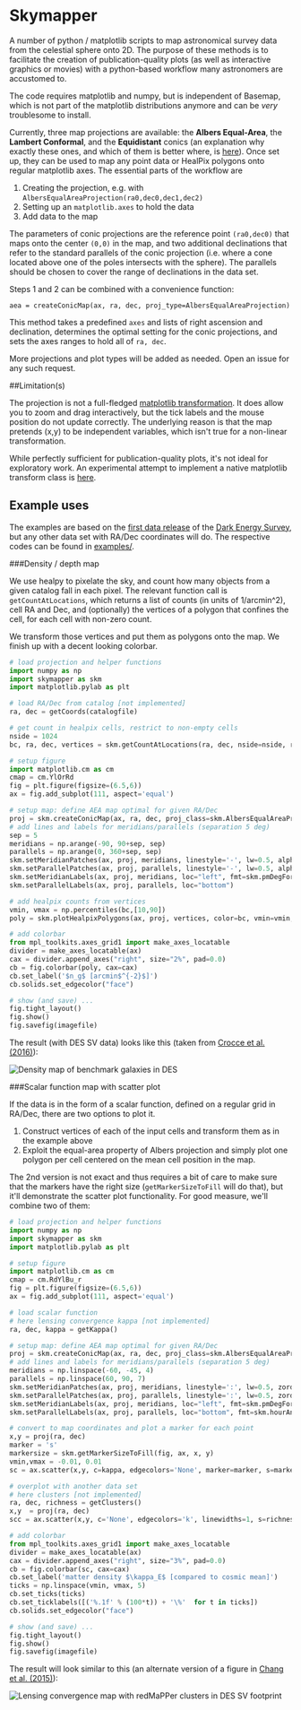 # Skymapper

A number of python / matplotlib scripts to map astronomical survey data from the celestial sphere onto 2D. The purpose of these methods is to facilitate the creation of publication-quality plots (as well as interactive graphics or movies) with a python-based workflow many astronomers are accustomed to.

The code requires matplotlib and numpy, but is independent of Basemap, which is not part of the matplotlib distributions anymore and can be *very* troublesome to install.

Currently, three map projections are available: the **Albers Equal-Area**, the **Lambert Conformal**, and the **Equidistant** conics (an explanation why exactly these ones, and which of them is better where, is [here](http://pmelchior.net/blog/map-projections-for-surveys.html)). Once set up, they can be used to map any point data or HealPix polygons onto regular matplotlib axes. The essential parts of the workflow are

1. Creating the projection, e.g. with `AlbersEqualAreaProjection(ra0,dec0,dec1,dec2)`
2. Setting up an  `matplotlib.axes` to hold the data
3. Add data to the map

The parameters of conic projections are the reference point `(ra0,dec0)` that maps onto the center `(0,0)` in the map, and two additional declinations that refer to the standard parallels of the conic projection (i.e. where a cone located above one of the poles intersects with the sphere). The parallels should be chosen to cover the range of declinations in the data set.

Steps 1 and 2 can be combined with a convenience function:

 ````
aea = createConicMap(ax, ra, dec, proj_type=AlbersEqualAreaProjection)
 ````

This method takes a predefined `axes` and lists of right ascension and declination, determines the optimal setting for the conic projections, and sets the axes ranges to hold all of `ra, dec`.

More projections and plot types will be added as needed. Open an issue for any such request.

##Limitation(s)

The projection is not a full-fledged [matplotlib transformation](http://matplotlib.org/users/transforms_tutorial.html). It does allow you to zoom and drag interactively, but the tick labels and the mouse position do not update correctly. The underlying reason is that the map pretends (x,y) to be independent variables, which isn't true for a non-linear transformation.

While perfectly sufficient for publication-quality plots, it's not ideal for exploratory work. An experimental attempt to implement a native matplotlib transform class is [here](aea_projection.py).

## Example uses

The examples are based on the [first data release](http://des.ncsa.illinois.edu/releases/sva1) of the [Dark Energy Survey](http://www.darkenergysurvey.org), but any other data set with RA/Dec coordinates will do. The respective codes can be found in [examples/](examples/).

###Density / depth map

We use healpy to pixelate the sky, and count how many objects from a given catalog fall in each pixel. The relevant function call is `getCountAtLocations`, which returns a list of counts (in units of 1/arcmin^2), cell RA and Dec, and (optionally) the vertices of a polygon that confines the cell, for each cell with non-zero count.

We transform those vertices and put them as polygons onto the map. We finish up with a decent looking colorbar.

```python
# load projection and helper functions
import numpy as np
import skymapper as skm
import matplotlib.pylab as plt

# load RA/Dec from catalog [not implemented]
ra, dec = getCoords(catalogfile)

# get count in healpix cells, restrict to non-empty cells
nside = 1024
bc, ra, dec, vertices = skm.getCountAtLocations(ra, dec, nside=nside, return_vertices=True)

# setup figure
import matplotlib.cm as cm
cmap = cm.YlOrRd
fig = plt.figure(figsize=(6.5,6))
ax = fig.add_subplot(111, aspect='equal')

# setup map: define AEA map optimal for given RA/Dec
proj = skm.createConicMap(ax, ra, dec, proj_class=skm.AlbersEqualAreaProjection)
# add lines and labels for meridians/parallels (separation 5 deg)
sep = 5
meridians = np.arange(-90, 90+sep, sep)
parallels = np.arange(0, 360+sep, sep)
skm.setMeridianPatches(ax, proj, meridians, linestyle='-', lw=0.5, alpha=0.3, zorder=2)
skm.setParallelPatches(ax, proj, parallels, linestyle='-', lw=0.5, alpha=0.3, zorder=2)
skm.setMeridianLabels(ax, proj, meridians, loc="left", fmt=skm.pmDegFormatter)
skm.setParallelLabels(ax, proj, parallels, loc="bottom")

# add healpix counts from vertices
vmin, vmax = np.percentiles(bc,[10,90])
poly = skm.plotHealpixPolygons(ax, proj, vertices, color=bc, vmin=vmin, vmax=vmax, cmap=cmap, zorder=2, rasterized=True)

# add colorbar
from mpl_toolkits.axes_grid1 import make_axes_locatable
divider = make_axes_locatable(ax)
cax = divider.append_axes("right", size="2%", pad=0.0)
cb = fig.colorbar(poly, cax=cax)
cb.set_label('$n_g$ [arcmin$^{-2}$]')
cb.solids.set_edgecolor("face")

# show (and save) ...
fig.tight_layout()
fig.show()
fig.savefig(imagefile)
```

The result (with DES SV data) looks like this (taken from [Crocce et al. (2016)](http://adsabs.harvard.edu/abs/2016MNRAS.455.4301C)):

![Density map of benchmark galaxies in DES](examples/depth_map_lss_1024_YlOrRd_4-9_gray.png)

###Scalar function map with scatter plot

If the data is in the form of a scalar function, defined on a regular grid in RA/Dec, there are two options to plot it.

1. Construct vertices of each of the input cells and transform them as in the example above
2. Exploit the equal-area property of Albers projection and simply plot one polygon per cell centered on the mean cell position in the map.

The 2nd version is not exact and thus requires a bit of care to make sure that the markers have the right size (`getMarkerSizeToFill` will do that), but it'll demonstrate the scatter plot functionality. For good measure, we'll combine two of them:

```python
# load projection and helper functions
import numpy as np
import skymapper as skm
import matplotlib.pylab as plt

# setup figure
import matplotlib.cm as cm
cmap = cm.RdYlBu_r
fig = plt.figure(figsize=(6.5,6))
ax = fig.add_subplot(111, aspect='equal')

# load scalar function
# here lensing convergence kappa [not implemented]
ra, dec, kappa = getKappa()

# setup map: define AEA map optimal for given RA/Dec
proj = skm.createConicMap(ax, ra, dec, proj_class=skm.AlbersEqualAreaProjection)
# add lines and labels for meridians/parallels (separation 5 deg)
meridians = np.linspace(-60, -45, 4)
parallels = np.linspace(60, 90, 7)
skm.setMeridianPatches(ax, proj, meridians, linestyle=':', lw=0.5, zorder=2)
skm.setParallelPatches(ax, proj, parallels, linestyle=':', lw=0.5, zorder=2)
skm.setMeridianLabels(ax, proj, meridians, loc="left", fmt=skm.pmDegFormatter)
skm.setParallelLabels(ax, proj, parallels, loc="bottom", fmt=skm.hourAngleFormatter)

# convert to map coordinates and plot a marker for each point
x,y = proj(ra, dec)
marker = 's'
markersize = skm.getMarkerSizeToFill(fig, ax, x, y)
vmin,vmax = -0.01, 0.01
sc = ax.scatter(x,y, c=kappa, edgecolors='None', marker=marker, s=markersize, cmap=cmap, vmin=vmin, vmax=vmax, rasterized=True, zorder=1)

# overplot with another data set
# here clusters [not implemented]
ra, dec, richness = getClusters()
x,y  = proj(ra, dec)
scc = ax.scatter(x,y, c='None', edgecolors='k', linewidths=1, s=richness, marker='o', zorder=3)

# add colorbar
from mpl_toolkits.axes_grid1 import make_axes_locatable
divider = make_axes_locatable(ax)
cax = divider.append_axes("right", size="3%", pad=0.0)
cb = fig.colorbar(sc, cax=cax)
cb.set_label('matter density $\kappa_E$ [compared to cosmic mean]')
ticks = np.linspace(vmin, vmax, 5)
cb.set_ticks(ticks)
cb.set_ticklabels([('%.1f' % (100*t)) + '\%'  for t in ticks])
cb.solids.set_edgecolor("face")

# show (and save) ...
fig.tight_layout()
fig.show()
fig.savefig(imagefile)
```

The result will look similar to this (an alternate version of a figure in [Chang et al. (2015)](http://adsabs.harvard.edu/abs/2015PhRvL.115e1301C)):

![Lensing convergence map with redMaPPer clusters in DES SV footprint](examples/mass_map_RdYlBu_r_dark.png)
